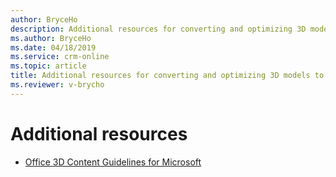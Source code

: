 ```yaml
---
author: BryceHo
description: Additional resources for converting and optimizing 3D models to use with the Dynamics 365 Import Tool (Preview)
ms.author: BryceHo
ms.date: 04/18/2019
ms.service: crm-online
ms.topic: article
title: Additional resources for converting and optimizing 3D models to use with the Dynamics 365 Import Tool (Preview)
ms.reviewer: v-brycho
---
```


# Additional resources

- [Office 3D Content Guidelines for Microsoft](https://aka.ms/Office3Dcontent)
